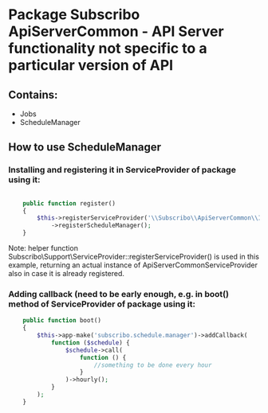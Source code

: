 # Package Subscribo ApiServerCommon - API Server functionality not specific to a particular version of API

## Contains:

* Jobs
* ScheduleManager

## How to use ScheduleManager

### Installing and registering it in ServiceProvider of package using it:

```php

    public function register()
    {
        $this->registerServiceProvider('\\Subscribo\\ApiServerCommon\\Integration\\Laravel\\ApiServerCommonServiceProvider')
            ->registerScheduleManager();
    }
```
Note: helper function Subscribo\Support\ServiceProvider::registerServiceProvider() is used in this example,
returning an actual instance of ApiServerCommonServiceProvider also in case it is already registered.

### Adding callback (need to be early enough, e.g. in boot() method of ServiceProvider of package using it:

```php
    public function boot()
    {
        $this->app-make('subscribo.schedule.manager')->addCallback(
            function ($schedule) {
                $schedule->call(
                    function () {
                        //something to be done every hour
                    }
                )->hourly();
            }
        );
    }
```
